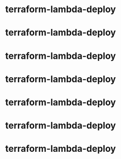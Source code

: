 # terraform-lambda-deploy
# terraform-lambda-deploy
# terraform-lambda-deploy
# terraform-lambda-deploy
# terraform-lambda-deploy
# terraform-lambda-deploy
# terraform-lambda-deploy
